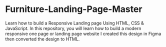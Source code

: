# Furniture-Landing-Page-Master
Learn how to build a Responsive Landing page Using HTML, CSS &amp; JavaScript. In this repository, you will learn how to build a modern responsive one page or landing page website I created this design in Figma then converted the design to HTML.
